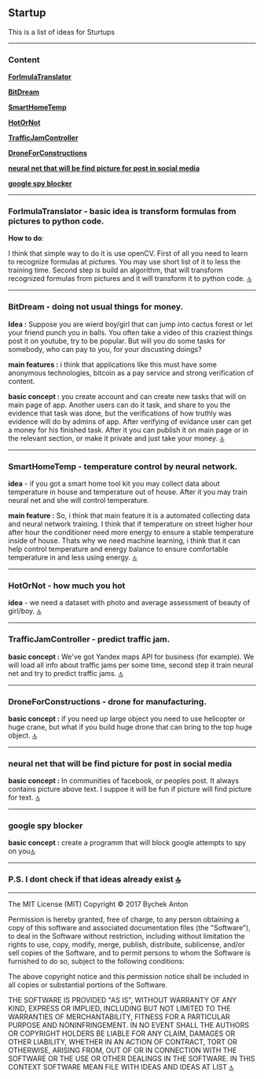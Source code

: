 **Startup**
-----------------------------------------------

This is a list of ideas for Sturtups

-----------------------------------------------
<a name="Up"></a>
### Content

[**ForlmulaTranslator**](#FormulaTranslator)

[**BitDream**](#BitDream)

[**SmartHomeTemp**](#SmartHomeTemp)

[**HotOrNot**](#HotOrNot)

[**TrafficJamController**](#trafficJamController)

[**DroneForConstructions**](#DroneForConstructions)

[**neural net that will be find picture for post in social media**](#PicForText)

[**google spy blocker**](#googleblock)

----------------------------------------------

<a name="FormulaTranslator"></a>

### **ForlmulaTranslator** - basic idea is transform formulas from pictures to python code.

**How to do**: 

I think that simple way to do it is use openCV.
First of all you need to learn to recognize formulas at pictures. You may use short list of it to less the training time. Second step is build an algorithm, that will transform recognized formulas from pictures and it will transform it to python code. [&#128285;](#Up)

-----------------------------------------------

<a name="BitDream"></a>

### **BitDream** - doing not usual things for money.

**Idea :** Suppose you are wierd boy/girl that can jump into cactus forest or let your friend punch you in balls. You often take a video of this craziest things post it on youtube, try to be popular. But will you do some tasks for somebody, who can pay to you, for your discusting doings?

**main features :** i think that applications like this must have some anonymous technologies, bitcoin as a pay service and strong verification of content. 

**basic concept :** you create account and can create new tasks that will on main page of app. Another users can do it task, and share to you the evidence that task was done, but the verifications of how truthly was evidence will do by admins of app. After verifying of evidance user can get a money for his finished task. After it you can publish it on main page or in the relevant section, or make it private and just take your money. [&#128285;](#Up)



----------------------------------------------

<a name="SmartHomeTemp"></a>

### **SmartHomeTemp** - temperature control by neural network.

**idea** - if you got a smart home tool kit you may collect data about temperature in house and temperature out  of house. After it you may train neural net and she will control temperature.

**main feature :** So, i think that main feature it is a automated collecting data and neural network training. I think that if temperature on street higher hour after hour the conditioner need more energy to ensure a stable temperature inside of house. Thats why we need machine learning, i think that it can help control temperature and energy balance to ensure comfortable temperature in and  less using energy. [&#128285;](#Up)



----------------------------------------------

<a name="HotOrNot"></a>

### **HotOrNot** - how much you hot

**idea** - we need a dataset  with photo and average assessment of beauty of girl/boy. [&#128285;](#Up)

----------------------------------------------

<a name="trafficJamController"></a>

### **TrafficJamController** - predict traffic jam.

**basic concept :** We've got Yandex maps API for business (for example). We will load all info about traffic jams per some time, second step it train neural net and try to predict traffic jams.  [&#128285;](#Up)


----------------------------------------------


<a name="DroneForConstructions"></a>

### **DroneForConstructions** - drone for manufacturing.

**basic concept :** if you need up large object you need to use helicopter or huge crane, but what if you build huge drone that can bring to the top huge object. [&#128285;](#Up)



----------------------------------------------

<a name="PicForText"></a>

### **neural net that will be find picture for post in social media**

**basic concept :** In communities of facebook, or peoples post. It always contains picture above text. I suppoe it will be fun if picture will find picture for text. [&#128285;](#Up)

-----------------------------------------------

<a name="googleblock"></a>

### **google spy blocker**

**basic concept :** create a programm that will block google attempts to spy on you[&#128285;](#Up)

-----------------------------------------------

### **P.S. I dont check if that ideas already exist** [&#128285;](#Up)

__________________________________
The MIT License (MIT)
Copyright © 2017 Bychek Anton

Permission is hereby granted, free of charge, to any person obtaining a copy of this software and associated documentation files (the "Software"), to deal in the Software without restriction, including without limitation the rights to use, copy, modify, merge, publish, distribute, sublicense, and/or sell copies of the Software, and to permit persons to whom the Software is furnished to do so, subject to the following conditions:

The above copyright notice and this permission notice shall be included in all copies or substantial portions of the Software.

THE SOFTWARE IS PROVIDED "AS IS", WITHOUT WARRANTY OF ANY KIND, EXPRESS OR IMPLIED, INCLUDING BUT NOT LIMITED TO THE WARRANTIES OF MERCHANTABILITY, FITNESS FOR A PARTICULAR PURPOSE AND NONINFRINGEMENT. IN NO EVENT SHALL THE AUTHORS OR COPYRIGHT HOLDERS BE LIABLE FOR ANY CLAIM, DAMAGES OR OTHER LIABILITY, WHETHER IN AN ACTION OF CONTRACT, TORT OR OTHERWISE, ARISING FROM, OUT OF OR IN CONNECTION WITH THE SOFTWARE OR THE USE OR OTHER DEALINGS IN THE SOFTWARE.
IN THIS CONTEXT SOFTWARE MEAN FILE WITH IDEAS AND IDEAS AT LIST [&#128285;](#Up)


